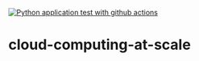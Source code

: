 [![Python application test with github actions](https://github.com/jpcaico/cloud-computing-at-scale/actions/workflows/main.yml/badge.svg)](https://github.com/jpcaico/cloud-computing-at-scale/actions/workflows/main.yml)

# cloud-computing-at-scale
